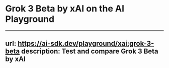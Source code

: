 # Grok 3 Beta by xAI on the AI Playground


---
url: https://ai-sdk.dev/playground/xai:grok-3-beta
description: Test and compare Grok 3 Beta by xAI
---
